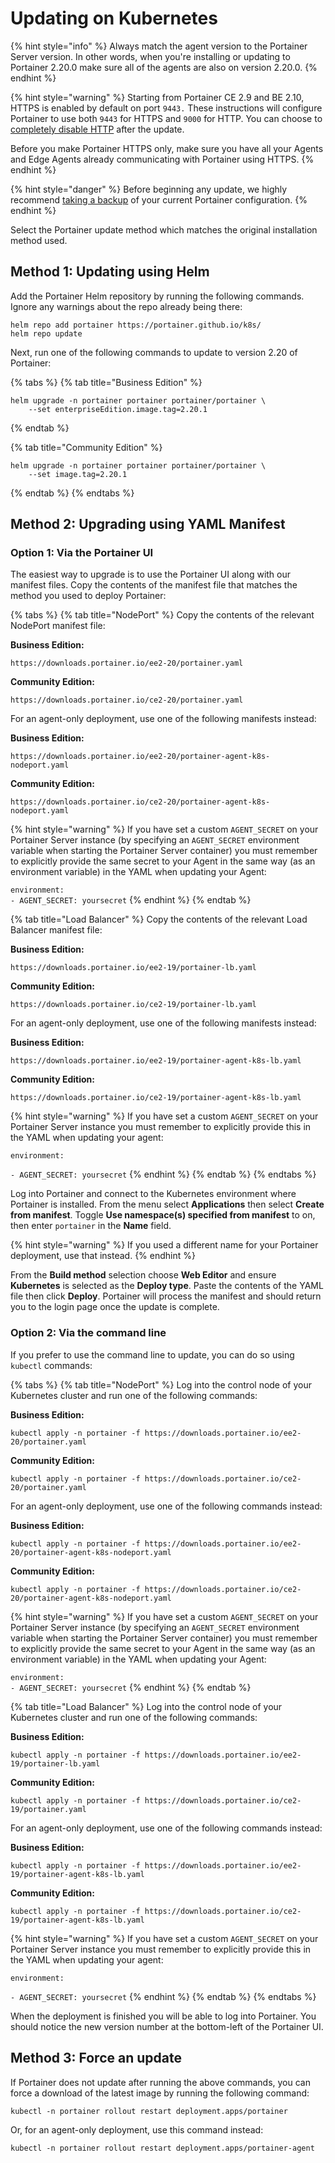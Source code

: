 # Updating on Kubernetes

{% hint style="info" %}
Always match the agent version to the Portainer Server version. In other words, when you're installing or updating to Portainer 2.20.0 make sure all of the agents are also on version 2.20.0.
{% endhint %}

{% hint style="warning" %}
Starting from Portainer CE 2.9 and BE 2.10, HTTPS is enabled by default on port `9443.` These instructions will configure Portainer to use both `9443` for HTTPS and `9000` for HTTP. You can choose to [completely disable HTTP](../../admin/settings/#force-https-only) after the update.&#x20;

Before you make Portainer HTTPS only, make sure you have all your Agents and Edge Agents already communicating with Portainer using HTTPS.&#x20;
{% endhint %}

{% hint style="danger" %}
Before beginning any update, we highly recommend [taking a backup](../../admin/settings/#backup-portainer) of your current Portainer configuration.
{% endhint %}

Select the Portainer update method which matches the original installation method used.

## Method 1: Updating using Helm

Add the Portainer Helm repository by running the following commands. Ignore any warnings about the repo already being there:

```
helm repo add portainer https://portainer.github.io/k8s/
helm repo update
```

Next, run one of the following commands to update to version 2.20 of Portainer:

{% tabs %}
{% tab title="Business Edition" %}
```
helm upgrade -n portainer portainer portainer/portainer \
    --set enterpriseEdition.image.tag=2.20.1
```
{% endtab %}

{% tab title="Community Edition" %}
```
helm upgrade -n portainer portainer portainer/portainer \
    --set image.tag=2.20.1
```
{% endtab %}
{% endtabs %}

## Method 2: Upgrading using YAML Manifest

### Option 1: Via the Portainer UI

The easiest way to upgrade is to use the Portainer UI along with our manifest files. Copy the contents of the manifest file that matches the method you used to deploy Portainer:

{% tabs %}
{% tab title="NodePort" %}
Copy the contents of the relevant NodePort manifest file:

**Business Edition:**

```
https://downloads.portainer.io/ee2-20/portainer.yaml
```

**Community Edition:**

```
https://downloads.portainer.io/ce2-20/portainer.yaml
```

For an agent-only deployment, use one of the following manifests instead:

**Business Edition:**

```
https://downloads.portainer.io/ee2-20/portainer-agent-k8s-nodeport.yaml
```

**Community Edition:**

```
https://downloads.portainer.io/ce2-20/portainer-agent-k8s-nodeport.yaml
```

{% hint style="warning" %}
If you have set a custom `AGENT_SECRET` on your Portainer Server instance (by specifying an `AGENT_SECRET` environment variable when starting the Portainer Server container) you must remember to explicitly provide the same secret to your Agent in the same way (as an environment variable) in the YAML when updating your Agent:

`environment:`\
&#x20; `- AGENT_SECRET: yoursecret`
{% endhint %}
{% endtab %}

{% tab title="Load Balancer" %}
Copy the contents of the relevant Load Balancer manifest file:

**Business Edition:**

```
https://downloads.portainer.io/ee2-19/portainer-lb.yaml
```

**Community Edition:**

```
https://downloads.portainer.io/ce2-19/portainer-lb.yaml
```

For an agent-only deployment, use one of the following manifests instead:

**Business Edition:**

```
https://downloads.portainer.io/ee2-19/portainer-agent-k8s-lb.yaml
```

**Community Edition:**

```
https://downloads.portainer.io/ce2-19/portainer-agent-k8s-lb.yaml
```

{% hint style="warning" %}
If you have set a custom `AGENT_SECRET` on your Portainer Server instance you must remember to explicitly provide this in the YAML when updating your agent:

`environment:`

&#x20; `- AGENT_SECRET: yoursecret`
{% endhint %}
{% endtab %}
{% endtabs %}

Log into Portainer and connect to the Kubernetes environment where Portainer is installed. From the menu select **Applications** then select **Create from manifest**. Toggle **Use namespace(s) specified from manifest** to on, then enter `portainer` in the **Name** field.&#x20;

{% hint style="warning" %}
If you used a different name for your Portainer deployment, use that instead.
{% endhint %}

From the **Build method** selection choose **Web Editor** and ensure **Kubernetes** is selected as the **Deploy type**. Paste the contents of the YAML file then click **Deploy**. Portainer will process the manifest and should return you to the login page once the update is complete.

### Option 2: Via the command line

If you prefer to use the command line to update, you can do so using `kubectl` commands:

{% tabs %}
{% tab title="NodePort" %}
Log into the control node of your Kubernetes cluster and run one of the following commands:

**Business Edition:**

```
kubectl apply -n portainer -f https://downloads.portainer.io/ee2-20/portainer.yaml
```

**Community Edition:**

```
kubectl apply -n portainer -f https://downloads.portainer.io/ce2-20/portainer.yaml
```

For an agent-only deployment, use one of the following commands instead:

**Business Edition:**

```
kubectl apply -n portainer -f https://downloads.portainer.io/ee2-20/portainer-agent-k8s-nodeport.yaml
```

**Community Edition:**

```
kubectl apply -n portainer -f https://downloads.portainer.io/ce2-20/portainer-agent-k8s-nodeport.yaml
```

{% hint style="warning" %}
If you have set a custom `AGENT_SECRET` on your Portainer Server instance (by specifying an `AGENT_SECRET` environment variable when starting the Portainer Server container) you must remember to explicitly provide the same secret to your Agent in the same way (as an environment variable) in the YAML when updating your Agent:

`environment:`\
&#x20; `- AGENT_SECRET: yoursecret`
{% endhint %}
{% endtab %}

{% tab title="Load Balancer" %}
Log into the control node of your Kubernetes cluster and run one of the following commands:

**Business Edition:**

```
kubectl apply -n portainer -f https://downloads.portainer.io/ee2-19/portainer-lb.yaml
```

**Community Edition:**

```
kubectl apply -n portainer -f https://downloads.portainer.io/ce2-19/portainer.yaml
```

For an agent-only deployment, use one of the following commands instead:

**Business Edition:**

```
kubectl apply -n portainer -f https://downloads.portainer.io/ee2-19/portainer-agent-k8s-lb.yaml
```

**Community Edition:**

```
kubectl apply -n portainer -f https://downloads.portainer.io/ce2-19/portainer-agent-k8s-lb.yaml
```

{% hint style="warning" %}
If you have set a custom `AGENT_SECRET` on your Portainer Server instance you must remember to explicitly provide this in the YAML when updating your agent:

`environment:`

&#x20; `- AGENT_SECRET: yoursecret`
{% endhint %}
{% endtab %}
{% endtabs %}

When the deployment is finished you will be able to log into Portainer. You should notice the new version number at the bottom-left of the Portainer UI.

## Method 3: Force an update

If Portainer does not update after running the above commands, you can force a download of the latest image by running the following command:

```
kubectl -n portainer rollout restart deployment.apps/portainer
```

Or, for an agent-only deployment, use this command instead:

```
kubectl -n portainer rollout restart deployment.apps/portainer-agent
```
